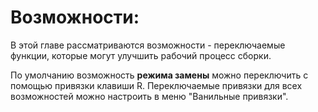 # Возможности:
В этой главе рассматриваются возможности - переключаемые функции, которые могут улучшить рабочий процесс сборки.

По умолчанию возможность **режима замены** можно переключить с помощью привязки клавиши R. Переключаемые привязки для всех возможностей можно настроить в меню "Ванильные привязки".
